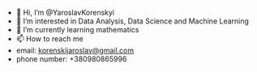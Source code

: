 - 👋 Hi, I’m @YaroslavKorenskyi
- 👀 I’m interested in Data Analysis, Data Science and Machine Learning
- 🌱 I’m currently learning mathematics
- 📫 How to reach me
- email: korenskijaroslav@gmail.com
- phone number: +380980865996


<!---
YaroslavKorenskyi/YaroslavKorenskyi is a ✨ special ✨ repository because its `README.md` (this file) appears on your GitHub profile.
You can click the Preview link to take a look at your changes.
--->
